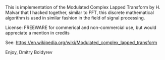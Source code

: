 This is implementation of the Modulated Complex Lapped Transform by H. Malvar
that I hacked together, similar to FFT, this discrete mathematical algorithm is 
used in similar fashion in the field of signal processing.

License: FREEWARE for commerical and non-commercial use, 
         but would appreciate a mention in credits

See: https://en.wikipedia.org/wiki/Modulated_complex_lapped_transform

Enjoy,
Dmitry Boldyrev
